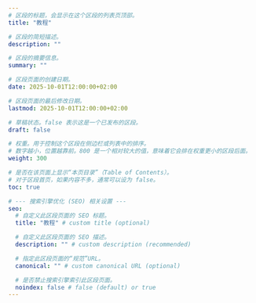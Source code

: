 ```yaml
---
# 区段的标题，会显示在这个区段的列表页顶部。
title: "教程"

# 区段的简短描述。
description: ""

# 区段的摘要信息。
summary: ""

# 区段页面的创建日期。
date: 2025-10-01T12:00:00+02:00

# 区段页面的最后修改日期。
lastmod: 2025-10-01T12:00:00+02:00

# 草稿状态。false 表示这是一个已发布的区段。
draft: false

# 权重。用于控制这个区段在侧边栏或列表中的排序。
# 数字越小，位置越靠前。800 是一个相对较大的值，意味着它会排在权重更小的区段后面。
weight: 300

# 是否在该页面上显示“本页目录”（Table of Contents）。
# 对于区段首页，如果内容不多，通常可以设为 false。
toc: true

# --- 搜索引擎优化 (SEO) 相关设置 ---
seo:
  # 自定义此区段页面的 SEO 标题。
  title: "教程" # custom title (optional)

  # 自定义此区段页面的 SEO 描述。
  description: "" # custom description (recommended)

  # 指定此区段页面的“规范”URL。
  canonical: "" # custom canonical URL (optional)

  # 是否禁止搜索引擎索引此区段页面。
  noindex: false # false (default) or true
---
```

